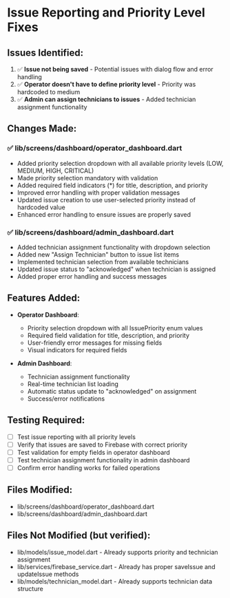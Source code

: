 # Issue Reporting and Priority Level Fixes

## Issues Identified:
1. ✅ **Issue not being saved** - Potential issues with dialog flow and error handling
2. ✅ **Operator doesn't have to define priority level** - Priority was hardcoded to medium
3. ✅ **Admin can assign technicians to issues** - Added technician assignment functionality

## Changes Made:

### ✅ lib/screens/dashboard/operator_dashboard.dart
- Added priority selection dropdown with all available priority levels (LOW, MEDIUM, HIGH, CRITICAL)
- Made priority selection mandatory with validation
- Added required field indicators (*) for title, description, and priority
- Improved error handling with proper validation messages
- Updated issue creation to use user-selected priority instead of hardcoded value
- Enhanced error handling to ensure issues are properly saved

### ✅ lib/screens/dashboard/admin_dashboard.dart
- Added technician assignment functionality with dropdown selection
- Added new "Assign Technician" button to issue list items
- Implemented technician selection from available technicians
- Updated issue status to "acknowledged" when technician is assigned
- Added proper error handling and success messages

## Features Added:
- **Operator Dashboard**:
  - Priority selection dropdown with all IssuePriority enum values
  - Required field validation for title, description, and priority
  - User-friendly error messages for missing fields
  - Visual indicators for required fields

- **Admin Dashboard**:
  - Technician assignment functionality
  - Real-time technician list loading
  - Automatic status update to "acknowledged" on assignment
  - Success/error notifications

## Testing Required:
- [ ] Test issue reporting with all priority levels
- [ ] Verify that issues are saved to Firebase with correct priority
- [ ] Test validation for empty fields in operator dashboard
- [ ] Test technician assignment functionality in admin dashboard
- [ ] Confirm error handling works for failed operations

## Files Modified:
- lib/screens/dashboard/operator_dashboard.dart
- lib/screens/dashboard/admin_dashboard.dart

## Files Not Modified (but verified):
- lib/models/issue_model.dart - Already supports priority and technician assignment
- lib/services/firebase_service.dart - Already has proper saveIssue and updateIssue methods
- lib/models/technician_model.dart - Already supports technician data structure
